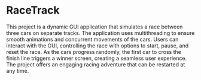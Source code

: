 # RaceTrack

This project is a dynamic GUI application that simulates a race between three cars on separate tracks. The application uses multithreading to ensure smooth animations and concurrent movements of the cars. Users can interact with the GUI, controlling the race with options to start, pause, and reset the race. As the cars progress randomly, the first car to cross the finish line triggers a winner screen, creating a seamless user experience. The project offers an engaging racing adventure that can be restarted at any time.
